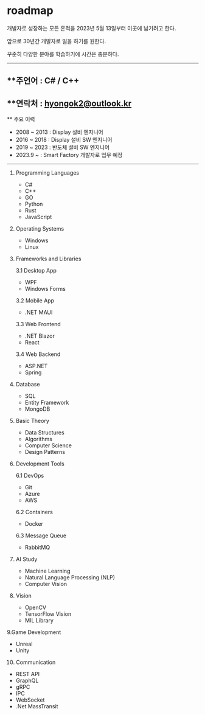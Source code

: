 # roadmap

개발자로 성장하는 모든 흔적을 2023년 5월 13일부터 이곳에 남기려고 한다.

앞으로 30년간 개발자로 일을 하기를 원한다. 

꾸준히 다양한 분야를 학습하기에 시간은 충분하다.

------------------------------------------------------------------
**주언어 : C# / C++
------------------------------------------------------------------
**연락처 : hyongok2@outlook.kr
------------------------------------------------------------------
** 주요 이력
 - 2008 ~ 2013 : Display 설비 엔지니어
 - 2016 ~ 2018 : Display 설비 SW 엔지니어
 - 2019 ~ 2023 : 반도체 설비  SW 엔지니어
 - 2023.9 ~    : Smart Factory 개발자로 업무 예정
------------------------------------------------------------------

1. Programming Languages
   - C#
   - C++
   - GO
   - Python
   - Rust
   - JavaScript

2. Operating Systems
   - Windows
   - Linux

3. Frameworks and Libraries

   3.1 Desktop App
      - WPF
      - Windows Forms
     
   3.2 Mobile App
      - .NET MAUI
     
   3.3 Web Frontend
      - .NET Blazor
      - React
     
   3.4 Web Backend
      - ASP.NET
      - Spring
     
4. Database
   - SQL
   - Entity Framework
   - MongoDB

5. Basic Theory
   - Data Structures
   - Algorithms
   - Computer Science
   - Design Patterns

6. Development Tools

   6.1 DevOps
      - Git
      - Azure
      - AWS

   6.2 Containers
      - Docker

   6.3 Message Queue
      - RabbitMQ

7. AI Study
   - Machine Learning
   - Natural Language Processing (NLP)
   - Computer Vision

8. Vision
   - OpenCV
   - TensorFlow Vision
   - MIL Library
 
9.Game Development
   - Unreal
   - Unity

10. Communication
   - REST API
   - GraphQL
   - gRPC
   - IPC
   - WebSocket
   - .Net MassTransit
